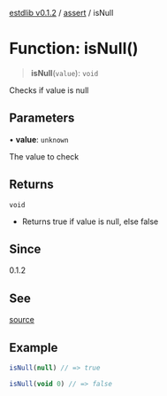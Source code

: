 [estdlib v0.1.2](../wiki/Home) / [assert](../wiki/assert) / isNull

# Function: isNull()

> **isNull**(`value`): `void`

Checks if value is null

## Parameters

• **value**: `unknown`

The value to check

## Returns

`void`

- Returns true if value is null, else false

## Since

0.1.2

## See

[source](https://github.com/yaxingson/estdlib/blob/main/lib/assert/isNull.ts)

## Example

```js
isNull(null) // => true

isNull(void 0) // => false

```
